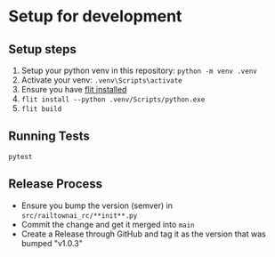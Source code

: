 # Setup for development

## Setup steps

1. Setup your python venv in this repository: `python -m venv .venv`
1. Activate your venv: `.venv\Scripts\activate`
1. Ensure you have [flit installed](https://flit.pypa.io/en/stable/)
1. `flit install --python .venv/Scripts/python.exe`
1. `flit build`

## Running Tests

`pytest`

## Release Process

- Ensure you bump the version (semver) in `src/railtownai_rc/**init**.py`
- Commit the change and get it merged into `main`
- Create a Release through GitHub and tag it as the version that was bumped "v1.0.3"
